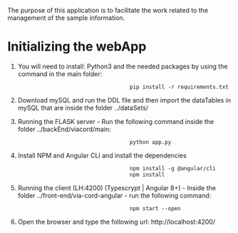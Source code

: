 The purpose of this application is to facilitate the work related to the management of the sample information.

# Initializing the webApp 
1. You will need to install: Python3 and the needed packages by using the command in the main folder:

                                          pip install -r requirements.txt
                                          
2. Download mySQL and run the DDL file and then import the dataTables in mySQL that are inside the folder ../dataSets/

3. Running the FLASK server - Run the following command inside the folder ../backEnd/viacord/main:
  
                                          python app.py
 
 
4. Install NPM and Angular CLI and install the dependencies
     
                                          npm install -g @angular/cli
                                          npm install

5. Running the client (LH:4200) (Typescrypt | Angular 8+) - Inside the folder ../front-end/via-cord-angular - run the following command:
  
                                          npm start --open

6. Open the browser and type the following url: http://localhost:4200/
